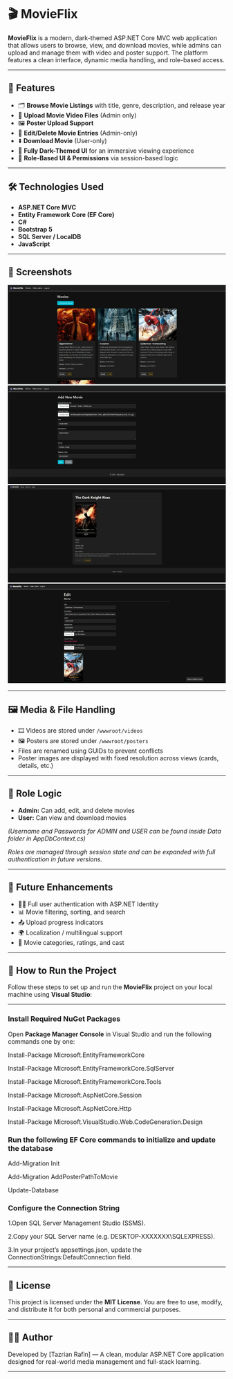 # 🎬 MovieFlix

**MovieFlix** is a modern, dark-themed ASP.NET Core MVC web application that allows users to browse, view, and download movies, while admins can upload and manage them with video and poster support. The platform features a clean interface, dynamic media handling, and role-based access.

---

## 🌟 Features

- 🗂️ **Browse Movie Listings** with title, genre, description, and release year
- 🎥 **Upload Movie Video Files** (Admin only)
- 🖼️ **Poster Upload Support**
- 📝 **Edit/Delete Movie Entries** (Admin-only)
- ⬇️ **Download Movie** (User-only)
- 🌙 **Fully Dark-Themed UI** for an immersive viewing experience
- 🔐 **Role-Based UI & Permissions** via session-based logic

---

## 🛠️ Technologies Used

- **ASP.NET Core MVC**
- **Entity Framework Core (EF Core)**
- **C#**
- **Bootstrap 5**
- **SQL Server / LocalDB**
- **JavaScript**

---

## 📸 Screenshots

![Image1](Images/Picture1.png)
![Image2](Images/Picture2.png)
![Image3](Images/Picture3.png)
![Image4](Images/Picture4.png)

---

## 🖼️ Media & File Handling

- 🎞️ Videos are stored under `/wwwroot/videos`
- 🖼️ Posters are stored under `/wwwroot/posters`
- Files are renamed using GUIDs to prevent conflicts
- Poster images are displayed with fixed resolution across views (cards, details, etc.)

---

## 🔐 Role Logic

- **Admin:** Can add, edit, and delete movies
- **User:** Can view and download movies

*(Username and Passwords for ADMIN and USER can be found inside Data folder in AppDbContext.cs)*

*Roles are managed through session state and can be expanded with full authentication in future versions.*

---

## 📌 Future Enhancements

- 🧑‍💻 Full user authentication with ASP.NET Identity
- 📊 Movie filtering, sorting, and search
- 📤 Upload progress indicators
- 🌍 Localization / multilingual support
- 🎫 Movie categories, ratings, and cast

---

## 🚀 How to Run the Project

Follow these steps to set up and run the **MovieFlix** project on your local machine using **Visual Studio**:

---

### Install Required NuGet Packages

Open **Package Manager Console** in Visual Studio and run the following commands one by one:


Install-Package Microsoft.EntityFrameworkCore

Install-Package Microsoft.EntityFrameworkCore.SqlServer

Install-Package Microsoft.EntityFrameworkCore.Tools

Install-Package Microsoft.AspNetCore.Session

Install-Package Microsoft.AspNetCore.Http

Install-Package Microsoft.VisualStudio.Web.CodeGeneration.Design


### Run the following EF Core commands to initialize and update the database

Add-Migration Init

Add-Migration AddPosterPathToMovie

Update-Database


### Configure the Connection String

1.Open SQL Server Management Studio (SSMS).

2.Copy your SQL Server name (e.g. DESKTOP-XXXXXXX\SQLEXPRESS).

3.In your project’s appsettings.json, update the ConnectionStrings:DefaultConnection field.


---

## 📄 License

This project is licensed under the **MIT License**. You are free to use, modify, and distribute it for both personal and commercial purposes.

---

## 👨‍💻 Author

Developed by [Tazrian Rafin] — A clean, modular ASP.NET Core application designed for real-world media management and full-stack learning.

---
